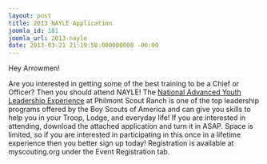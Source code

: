 ```yaml
---
layout: post
title: 2013 NAYLE Application
joomla_id: 181
joomla_url: 2013-nayle
date: 2013-03-21 21:19:58.000000000 -06:00
---
```

<p>Hey Arrowmen!<a href="http://www.scouting.org/scoutsource/BoyScouts/Resources/NAYLE.aspx"><img src="{{site.baseurl}}images/posts/NAYLE/NAYLELogo.png" alt="" align="right" /></a></p>
<p>Are you interested in getting some of the best training to be a Chief or Officer? Then you should attend NAYLE! The <a href="http://www.scouting.org/scoutsource/BoyScouts/Resources/NAYLE.aspx">National Advanced Youth Leadership Experience</a> at Philmont Scout Ranch is one of the top leadership programs offered by the Boy Scouts of America and can give you skills to help you in your Troop, Lodge, and everyday life! If you are interested in attending, download the attached application and turn it in ASAP. Space is limited, so if you are interested in participating in this once in a lifetime experience then you better sign up today! Registration is available at myscouting.org under the Event Registration tab.</p>
